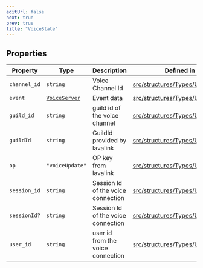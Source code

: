 ```yaml
---
editUrl: false
next: true
prev: true
title: "VoiceState"
---
```


## Properties

| Property | Type | Description | Defined in |
| ------ | ------ | ------ | ------ |
| `channel_id` | `string` | Voice Channel Id | [src/structures/Types/Utils.ts:505](https://github.com/appujet/lavalink-client/blob/4880e032861893b27e80b7c2d6c36639afbb3479/src/structures/Types/Utils.ts#L505) |
| `event` | [`VoiceServer`](/api/interfaces/voiceserver/) | Event data | [src/structures/Types/Utils.ts:495](https://github.com/appujet/lavalink-client/blob/4880e032861893b27e80b7c2d6c36639afbb3479/src/structures/Types/Utils.ts#L495) |
| `guild_id` | `string` | guild id of the voice channel | [src/structures/Types/Utils.ts:499](https://github.com/appujet/lavalink-client/blob/4880e032861893b27e80b7c2d6c36639afbb3479/src/structures/Types/Utils.ts#L499) |
| `guildId` | `string` | GuildId provided by lavalink | [src/structures/Types/Utils.ts:493](https://github.com/appujet/lavalink-client/blob/4880e032861893b27e80b7c2d6c36639afbb3479/src/structures/Types/Utils.ts#L493) |
| `op` | `"voiceUpdate"` | OP key from lavalink | [src/structures/Types/Utils.ts:491](https://github.com/appujet/lavalink-client/blob/4880e032861893b27e80b7c2d6c36639afbb3479/src/structures/Types/Utils.ts#L491) |
| `session_id` | `string` | Session Id of the voice connection | [src/structures/Types/Utils.ts:503](https://github.com/appujet/lavalink-client/blob/4880e032861893b27e80b7c2d6c36639afbb3479/src/structures/Types/Utils.ts#L503) |
| `sessionId?` | `string` | Session Id of the voice connection | [src/structures/Types/Utils.ts:497](https://github.com/appujet/lavalink-client/blob/4880e032861893b27e80b7c2d6c36639afbb3479/src/structures/Types/Utils.ts#L497) |
| `user_id` | `string` | user id from the voice connection | [src/structures/Types/Utils.ts:501](https://github.com/appujet/lavalink-client/blob/4880e032861893b27e80b7c2d6c36639afbb3479/src/structures/Types/Utils.ts#L501) |
